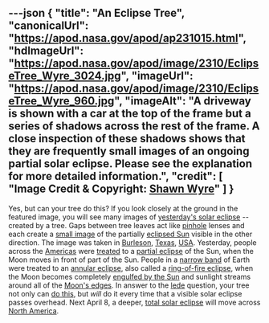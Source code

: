 ---json
{
  "title": "An Eclipse Tree",
  "canonicalUrl": "https://apod.nasa.gov/apod/ap231015.html",
  "hdImageUrl": "https://apod.nasa.gov/apod/image/2310/EclipseTree_Wyre_3024.jpg",
  "imageUrl": "https://apod.nasa.gov/apod/image/2310/EclipseTree_Wyre_960.jpg",
  "imageAlt": "A driveway is shown with a car at the top of the frame but a series of shadows across the rest of the frame. A close inspection of these shadows shows that they are frequently small images of an ongoing partial solar eclipse. Please see the explanation for more detailed information.",
  "credit": [
    "Image Credit & Copyright: [Shawn Wyre](mailto:%20papabear3861%20at%20sbcglobal%20dot%20net)"
  ]
}
---

Yes, but can your tree do this? If you look closely at the ground in the featured image, you will see many images of [yesterday's solar eclipse](https://science.nasa.gov/eclipses/future-eclipses/eclipse-2023/where-when) -- created by a tree. Gaps between tree leaves act like [pinhole](https://www.jpl.nasa.gov/edu/learn/project/how-to-make-a-pinhole-camera/) lenses and each create a [small image](https://apod.nasa.gov/apod/ap001225.html) of the partially [eclipsed Sun](https://spaceplace.nasa.gov/eclipse-snap/en/) visible in the other direction. The image was taken in [Burleson](https://youtu.be/Gb6C87BeEaE), [Texas](https://en.wikipedia.org/wiki/Texas), [USA](https://en.wikipedia.org/wiki/United_States). Yesterday, people across the [Americas](https://en.wikipedia.org/wiki/Americas) were [treated](https://hiawasseevet.com/wp-content/uploads/2021/08/smiling-cat-for-web.jpg) to a [partial eclipse](https://apod.nasa.gov/apod/ap191227.html) of the Sun, when the Moon moves in front of part of the Sun. People in a [narrow band](https://science.nasa.gov/eclipses/future-eclipses/eclipse-2023/where-when) of Earth were treated to an [annular eclipse](https://apod.nasa.gov/apod/ap100122.html), also called a [ring-of-fire eclipse](https://apod.nasa.gov/apod/ap200615.html), when the Moon becomes completely [engulfed by the Sun](https://apod.nasa.gov/apod/ap230910.html) and sunlight streams around all of the [Moon's edges](https://apod.nasa.gov/apod/ap230917.html). In answer to the [lede](https://www.thoughtco.com/how-to-write-a-great-lede-2074346) question, your tree not only can [do this](https://apod.nasa.gov/apod/ap170320.html), but _will_ do it every time that a visible solar eclipse passes overhead. Next April 8, a deeper, [total solar eclipse](https://science.nasa.gov/eclipses/future-eclipses/eclipse-2024/where-when/) will move across [North America](https://en.wikipedia.org/wiki/North_America).
